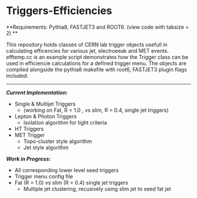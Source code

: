 # Triggers-Efficiencies                    
**Requirements: Pythia8, FASTJET3 and ROOT6. (view code with tabsize = 2) **


This repository holds classes of CERN lab trigger objects usefull in calculating efficencies for various jet, electroeeak and MET events. efftemp.cc is an example script demonstrates how the Trigger class can be used in efficiencie calculations for a defined trigger menu. The objects are compiled alongside the pythia8 makefile with root6, FASTJET3 plugin flags included. 


- - - -
***Current Implementation:***

 * Single & Multijet Triggers
    * (working on Fat, R = 1.0 , vs slim, R = 0.4, single jet triggers)
 * Lepton & Photon Triggers
    * Isolation algorithm for tight criteria
 * HT Triggers
 * MET Trigger
    * Topo-cluster style algorithm
    * Jet style algorithm 
 
 ***Work in Progress:***
 
 * All corresponding lower level seed triggers
 * Trigger menu config file
 * Fat (R = 1.0) vs slim (R = 0.4) single jet triggers
    * Multiple jet clustering, recusively using slim jet to seed fat jet

 


  
